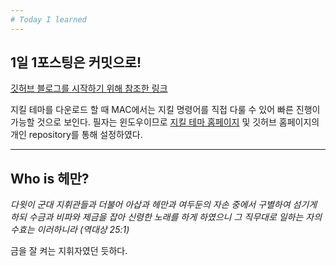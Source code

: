 ```yaml
---
# Today I learned
---
```

## 1일 1포스팅은 커밋으로!

[깃허브 블로그를 시작하기 위해 참조한 링크](http://recoveryman.tistory.com/323?category=635733)

지킬 테마를 다운로드 할 때 MAC에서는 지킬 명령어를 직접 다룰 수 있어 빠른 진행이 가능할 것으로 보인다.
필자는 윈도우이므로 [지킬 테마 홈페이지](http://jekyllthemes.org) 및 깃허브 홈페이지의 개인 repository를 통해 설정하였다.
_ _ _

## Who is 헤만?

*다윗이 군대 지휘관들과 더불어 아삽과 헤만과 여두둔의 자손 중에서 구별하여 섬기게 하되 수금과 비파와 제금을 잡아 신령한 노래를 하게 하였으니 그 직무대로 일하는 자의 수효는 이러하니라 (역대상 25:1)*


금을 잘 켜는 지휘자였던 듯하다.